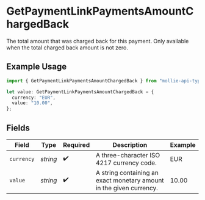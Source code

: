 # GetPaymentLinkPaymentsAmountChargedBack

The total amount that was charged back for this payment. Only available when the total charged back amount is not
zero.

## Example Usage

```typescript
import { GetPaymentLinkPaymentsAmountChargedBack } from "mollie-api-typescript/models/operations";

let value: GetPaymentLinkPaymentsAmountChargedBack = {
  currency: "EUR",
  value: "10.00",
};
```

## Fields

| Field                                                               | Type                                                                | Required                                                            | Description                                                         | Example                                                             |
| ------------------------------------------------------------------- | ------------------------------------------------------------------- | ------------------------------------------------------------------- | ------------------------------------------------------------------- | ------------------------------------------------------------------- |
| `currency`                                                          | *string*                                                            | :heavy_check_mark:                                                  | A three-character ISO 4217 currency code.                           | EUR                                                                 |
| `value`                                                             | *string*                                                            | :heavy_check_mark:                                                  | A string containing an exact monetary amount in the given currency. | 10.00                                                               |